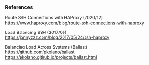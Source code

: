 


### References

Route SSH Connections with HAProxy (2020/12)  
<https://www.haproxy.com/blog/route-ssh-connections-with-haproxy>

Load Balancing SSH (2017/05)  
<https://jonnyzzz.com/blog/2017/05/24/ssh-haproxy>

Balancing Load Across Systems (Ballast)  
<https://github.com/pkolano/ballast>  
<https://pkolano.github.io/projects/ballast.html>
